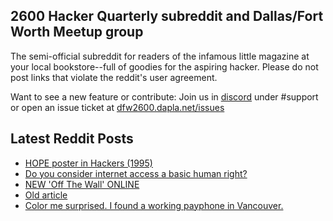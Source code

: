 ## 2600 Hacker Quarterly subreddit and Dallas/Fort Worth Meetup group
The semi-official subreddit for readers of the infamous little magazine at your local bookstore--full of goodies for the aspiring hacker. Please do not post links that violate the reddit's user agreement.

Want to see a new feature or contribute: 
Join us in [discord](https://dfw2600.dapla.net/chat) under #support or open an issue ticket at [dfw2600.dapla.net/issues](https://dfw2600.dapla.net/issues)

## Latest Reddit Posts
<!-- BLOG-POST-LIST:START -->
- [HOPE poster in Hackers (1995)](https://www.reddit.com/r/2600/comments/1jfaera/hope_poster_in_hackers_1995/)
- [Do you consider internet access a basic human right?](https://www.reddit.com/r/2600/comments/1jelj54/do_you_consider_internet_access_a_basic_human/)
- [NEW 'Off The Wall' ONLINE](https://2600.com/wall/18-03-2025)
- [Old article](https://www.reddit.com/r/2600/comments/1jd1yjo/old_article/)
- [Color me surprised. I found a working payphone in Vancouver.](https://www.reddit.com/r/2600/comments/1jbndgt/color_me_surprised_i_found_a_working_payphone_in/)
<!-- BLOG-POST-LIST:END -->
